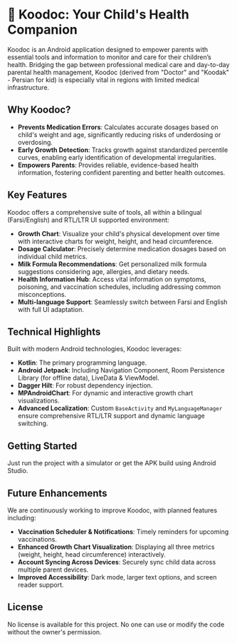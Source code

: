 # 👶 Koodoc: Your Child's Health Companion

Koodoc is an Android application designed to empower parents with essential tools and information to monitor and care for their children’s health. Bridging the gap between professional medical care and day-to-day parental health management, Koodoc (derived from "Doctor" and "Koodak" - Persian for kid) is especially vital in regions with limited medical infrastructure.

## Why Koodoc?

- **Prevents Medication Errors**: Calculates accurate dosages based on child's weight and age, significantly reducing risks of underdosing or overdosing.
- **Early Growth Detection**: Tracks growth against standardized percentile curves, enabling early identification of developmental irregularities.
- **Empowers Parents**: Provides reliable, evidence-based health information, fostering confident parenting and better health outcomes.

## Key Features

Koodoc offers a comprehensive suite of tools, all within a bilingual (Farsi/English) and RTL/LTR UI supported environment:

- **Growth Chart**: Visualize your child's physical development over time with interactive charts for weight, height, and head circumference.
- **Dosage Calculator**: Precisely determine medication dosages based on individual child metrics.
- **Milk Formula Recommendations**: Get personalized milk formula suggestions considering age, allergies, and dietary needs.
- **Health Information Hub**: Access vital information on symptoms, poisoning, and vaccination schedules, including addressing common misconceptions.
- **Multi-language Support**: Seamlessly switch between Farsi and English with full UI adaptation.

## Technical Highlights

Built with modern Android technologies, Koodoc leverages:

- **Kotlin**: The primary programming language.
- **Android Jetpack**: Including Navigation Component, Room Persistence Library (for offline data), LiveData & ViewModel.
- **Dagger Hilt**: For robust dependency injection.
- **MPAndroidChart**: For dynamic and interactive growth chart visualizations.
- **Advanced Localization**: Custom `BaseActivity` and `MyLanguageManager` ensure comprehensive RTL/LTR support and dynamic language switching.

## Getting Started

Just run the project with a simulator or get the APK build using Android Studio.

## Future Enhancements

We are continuously working to improve Koodoc, with planned features including:

- **Vaccination Scheduler & Notifications**: Timely reminders for upcoming vaccinations.
- **Enhanced Growth Chart Visualization**: Displaying all three metrics (weight, height, head circumference) interactively.
- **Account Syncing Across Devices**: Securely sync child data across multiple parent devices.
- **Improved Accessibility**: Dark mode, larger text options, and screen reader support.

## License

No license is available for this project. No one can use or modify the code without the owner's permission.
